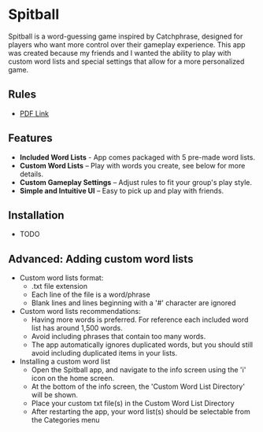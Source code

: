 # Spitball

Spitball is a word-guessing game inspired by Catchphrase, designed for players who want more control over their gameplay experience. This app was created because my friends and I wanted the ability to play with custom word lists and special settings that allow for a more personalized game.

## Rules
- [PDF Link](https://docs.google.com/viewer?url=https://raw.githubusercontent.com/kopake/Spitball/main/app/src/main/assets/spitball_rules.pdf)

## Features

- **Included Word Lists** - App comes packaged with 5 pre-made word lists.
- **Custom Word Lists** – Play with words you create, see below for more details.
- **Custom Gameplay Settings** – Adjust rules to fit your group's play style.
- **Simple and Intuitive UI** – Easy to pick up and play with friends.

## Installation
- TODO

## Advanced: Adding custom word lists
- Custom word lists format:
  * .txt file extension
  * Each line of the file is a word/phrase
  * Blank lines and lines beginning with a '#' character are ignored
- Custom word lists recommendations:
  * Having more words is preferred. For reference each included word list has around 1,500 words.
  * Avoid including phrases that contain too many words.
  * The app automatically ignores duplicated words, but you should still avoid including duplicated items in your lists.
- Installing a custom word list
  * Open the Spitball app, and navigate to the info screen using the 'i' icon on the home screen.
  * At the bottom of the info screen, the 'Custom Word List Directory' will be shown.
  * Place your custom txt file(s) in the Custom Word List Directory
  * After restarting the app, your word list(s) should be selectable from the Categories menu
